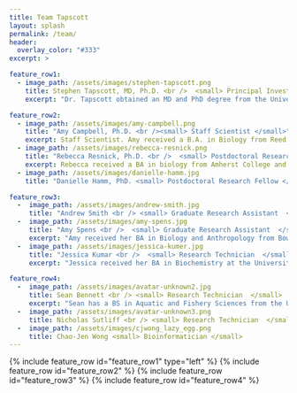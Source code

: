 ```yaml
---
title: Team Tapscott
layout: splash
permalink: /team/
header:
  overlay_color: "#333"
excerpt: >

feature_row1:
  - image_path: /assets/images/stephen-tapscott.png
    title: Stephen Tapscott, MD, Ph.D. <br />  <small> Principal Investigator </small>
    excerpt: "Dr. Tapscott obtained an MD and PhD degree from the University of Pennsylvania, where he also completed medical internship and neurology residency. He completed postdoctoral studies with Dr. Harold Weintraub at Fred Hutchinson Cancer Research Center in Seattle, where he is currently a Member in the Divisions of Human Biology and Clinical Research, and a Professor of Neurology at the University of Washington. His research focuses on the regulation of gene expression during cell differentiation using myogenesis and neurogenesis as model systems. In addition, his lab has active programs in the role of triplet and macrosatellite repeats in the genome, epigenetic regulation in development and in cancer, and cellular and genetic therapies for muscular dystrophies. Dr. Tapscott serves on the scientific advisory boards of the American Brain Tumor Association and the Max Planck Institute Bad Nauheim in Germany. He is also an Advisory Council Member at the National Institute of Arthritis, Musculoskeletal and Skin Diseases and on the Editorial Boards of of Developmental Cell and Muscle & Nerve."

feature_row2:
  - image_path: /assets/images/amy-campbell.png
    title: "Amy Campbell, Ph.D. <br /><small> Staff Scientist </small>"
    excerpt: Staff Scientist. Amy received a B.A. in Biology from Reed College and a Ph.D. in Cell and Molecular Biology from the University of Pennsylvania, where she studied genetic and epigenetic control of hematopoiesis with Dr. Gerd Blobel. She joined the Tapscott lab in 2013 as a postdoctoral research fellow to investigate DUX4 regulation and function, and to identify therapeutic targets for facioscapulohumeral muscular dystrophy (FSHD). Amy continues to study DUX4 and FSHD biology as a staff scientist, and is also responsible for day-to-day management of the Tapscott lab.
  - image_path: /assets/images/rebecca-resnick.png
    title: "Rebecca Resnick, Ph.D. <br />  <small> Postdoctoral Research Fellow </small>"
    excerpt: Rebecca received a BA in biology from Amherst College and has been a part of UW’s Medical Scientist Training Program since 2012. She is currently a graduate student in the Molecular and Cellular Biology Program and is studying DUX4 regulation and epigenetics in FSHD.
  - image_path: /assets/images/danielle-hamm.jpg
    title: "Danielle Hamm, PhD. <small> Postdoctoral Research Fellow </small>"

feature_row3:
  -  image_path: /assets/images/andrew-smith.jpg
     title: "Andrew Smith <br /> <small> Graduate Research Assistant  </small>"
  -  image_path: /assets/images/amy-spens.jpg
     title: "Amy Spens <br />  <small> Graduate Research Assistant  </small>"
     excerpt: "Amy received her BA in Biology and Anthropology from Bowdoin College and worked at Fred Hutch for 2 years before joining UW's Molecular and Cellular Biology PhD program in 2017. She is most interested in the regulation of DUX4 and the mechanism by which DUX4 modulates cells' immune responses. When not in lab she loves to bike, kayak, and hammock her way throughout Seattle."
  -  image_path: /assets/images/jessica-kumer.jpg
     title: "Jessica Kumar <br />  <small> Research Technician  </small>"
     excerpt: "Jessica received her BA in Biochemistry at the University of Washington in 2017. She assists with various projects performing standard and investigative bench-level experiments. She is working toward graduate/medical school admissions in the next few years. After work hours, she enjoys climbing and playing outside."

feature_row4:
  -  image_path: /assets/images/avatar-unknown2.jpg
     title: Sean Bennett <br /> <small> Research Technician  </small>
     excerpt: "Sean has a BS in Aquatic and Fishery Sciences from the University of Washington and currently assists with projects in the Tapscott Lab and helps with day to day operations."
  -  image_path: /assets/images/avatar-unknown3.png
     title: Nicholas Sutliff <br /> <small> Research Technician  </small>
  -  image_path: /assets/images/cjwong_lazy_egg.png
     title: Chao-Jen Wong <small> Bioinformatician </small>
---
```


{% include feature_row  id="feature_row1" type="left" %}
{% include feature_row  id="feature_row2" %}
{% include feature_row  id="feature_row3" %}
{% include feature_row  id="feature_row4" %}

